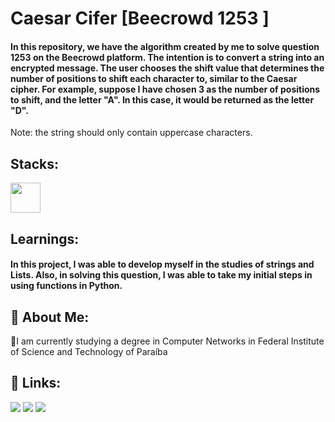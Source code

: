 
# Caesar Cifer [Beecrowd 1253 ]

#### In this repository, we have the algorithm created by me to solve question 1253 on the Beecrowd platform. The intention is to convert a string into an encrypted message. The user chooses the shift value that determines the number of positions to shift each character to, similar to the Caesar cipher. For example, suppose I have chosen 3 as the number of positions to shift, and the letter "A". In this case, it would be returned as the letter "D". 
Note: the string should only contain uppercase characters.

## Stacks:

<div>
   <img src="https://cdn.jsdelivr.net/gh/devicons/devicon/icons/python/python-original.svg" width="48" height="48"/>
</div>

## Learnings:

#### In this project, I was able to develop myself in the studies of strings and Lists. Also, in solving this question, I was able to take my initial steps in using functions in Python.


## 💫 About Me:

🌱I am currently studying a degree in Computer Networks in Federal Institute of Science and Technology of Paraíba

## 🔗 Links:
<div>
<a href="https://instagram.com/juliocaiordos" target="_blank"><img src="https://img.shields.io/badge/-Instagram-%23E4405F?style=for-the-badge&logo=instagram&logoColor=white" target="_blank"></a>
<a href = "mailto:contato@julio.caio@academico.ifpb.edu.br"><img src="https://img.shields.io/badge/Gmail-D14836?style=for-the-badge&logo=gmail&logoColor=white" target="_blank"></a>
<a href="https://www.linkedin.com/in/j%C3%BAlio-caio-r-santos" target="_blank"><img src="https://img.shields.io/badge/-LinkedIn-%230077B5?style=for-the-badge&logo=linkedin&logoColor=white" target="_blank"></a>   
</div>
